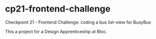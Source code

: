 # cp21-frontend-challenge
Checkpoint 21 - Frontend Challenge: coding a bus list-view for BusyBus

This a project for a Design Apprenticeship at Bloc.


